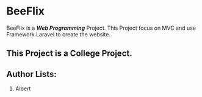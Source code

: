 # BeeFlix

BeeFlix is a ***Web Programming*** Project.
This Project focus on MVC and use Framework Laravel to create the website.

## This Project is a College Project.

## Author Lists:
1. Albert
